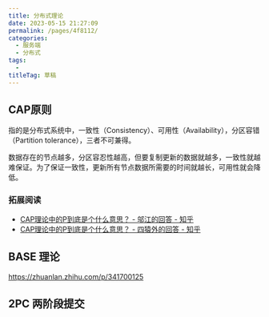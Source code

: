 ```yaml
---
title: 分布式理论
date: 2023-05-15 21:27:09
permalink: /pages/4f8112/
categories: 
  - 服务端
  - 分布式
tags: 
  - 
titleTag: 草稿
---
```


## CAP原则

指的是分布式系统中，一致性（Consistency）、可用性（Availability），分区容错（Partition tolerance），三者不可兼得。

数据存在的节点越多，分区容忍性越高，但要复制更新的数据就越多，一致性就越难保证。为了保证一致性，更新所有节点数据所需要的时间就越长，可用性就会降低。

### 拓展阅读

- [CAP理论中的P到底是个什么意思？ - 邬江的回答 - 知乎](https://www.zhihu.com/question/54105974/answer/139037688)
- [CAP理论中的P到底是个什么意思？ - 四猿外的回答 - 知乎](https://www.zhihu.com/question/54105974/answer/1643846752)

## BASE 理论

https://zhuanlan.zhihu.com/p/341700125

## 2PC 两阶段提交

